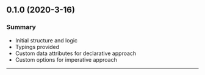 ## 0.1.0 (2020-3-16)

### Summary

- Initial structure and logic
- Typings provided
- Custom data attributes for declarative approach
- Custom options for imperative approach

---
